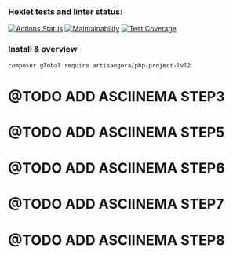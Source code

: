 ### Hexlet tests and linter status:
[![Actions Status](https://github.com/artisangora/php-project-lvl2/workflows/hexlet-check/badge.svg)](https://github.com/artisangora/php-project-lvl2/actions)
[![Maintainability](https://api.codeclimate.com/v1/badges/c753ee8368b84e369b68/maintainability)](https://codeclimate.com/github/artisangora/php-project-lvl2/maintainability)
[![Test Coverage](https://api.codeclimate.com/v1/badges/c753ee8368b84e369b68/test_coverage)](https://codeclimate.com/github/artisangora/php-project-lvl2/test_coverage)

### Install & overview
`composer global require artisangora/php-project-lvl2`


# @TODO ADD ASCIINEMA STEP3
# @TODO ADD ASCIINEMA STEP5
# @TODO ADD ASCIINEMA STEP6
# @TODO ADD ASCIINEMA STEP7
# @TODO ADD ASCIINEMA STEP8